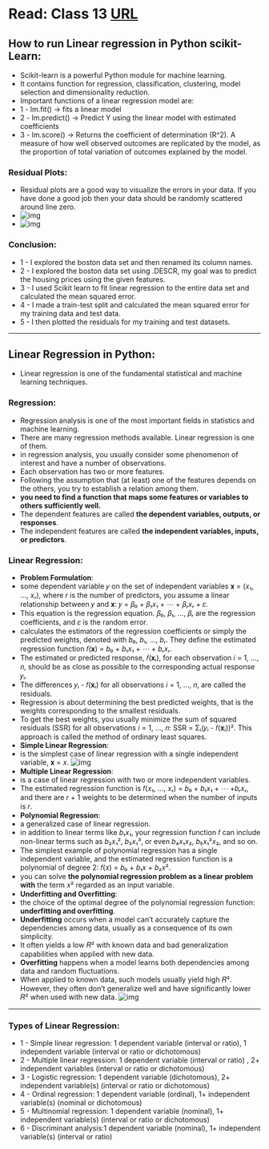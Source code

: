 # Read: Class 13 [URL](https://github.com/MohamadSheikhAlshabab/401-reading-note/blob/master/Read01.md)

## How to run Linear regression in Python scikit-Learn:
 - Scikit-learn is a powerful Python module for machine learning.
 - It contains function for regression, classification, clustering, model selection and dimensionality reduction.
 - Important functions of a linear regression model are:
  - 1 - lm.fit() -> fits a linear model
  - 2 - lm.predict() -> Predict Y using the linear model with estimated coefficients
  - 3 - lm.score() -> Returns the coefficient of determination (R^2). A measure of how well observed outcomes are replicated by the model, as the proportion of total variation of outcomes explained by the model.
  
### Residual Plots: 
 - Residual plots are a good way to visualize the errors in your data. If you have done a good job then your data should be randomly scattered around line zero. 
 - ![img](https://bigdata-madesimple.com/wp-content/uploads/2016/04/Plt-scatter.png)
 - ![img](https://bigdata-madesimple.com/wp-content/uploads/2016/04/Residual-plot.png)
 
### Conclusion:
- 1 - I explored the boston data set and then renamed its column names.
- 2 - I explored the boston data set using .DESCR, my goal was to predict the housing prices using the given features.
- 3 - I used Scikit learn to fit linear regression to the entire data set and calculated the mean squared error.
- 4 - I made a train-test split and calculated the mean squared error for my training data and test data.
- 5 - I then plotted the residuals for my training and test datasets.

----
## Linear Regression in Python:
 - Linear regression is one of the fundamental statistical and machine learning techniques.
 
 ### Regression:
  - Regression analysis is one of the most important fields in statistics and machine learning.
  - There are many regression methods available. Linear regression is one of them.
  - in regression analysis, you usually consider some phenomenon of interest and have a number of observations. 
  - Each observation has two or more features.
  - Following the assumption that (at least) one of the features depends on the others, you try to establish a relation among them.
  - __you need to find a function that maps some features or variables to others sufficiently well.__
  - The dependent features are called __the dependent variables, outputs, or responses__.
  - The independent features are called __the independent variables, inputs, or predictors__.
  
### Linear Regression:
 - __Problem Formulation__: 
  - some dependent variable 𝑦 on the set of independent variables 𝐱 = (𝑥₁, …, 𝑥ᵣ), where 𝑟 is the number of predictors, you assume a linear relationship between 𝑦 and 𝐱: 𝑦 = 𝛽₀ + 𝛽₁𝑥₁ + ⋯ + 𝛽ᵣ𝑥ᵣ + 𝜀.
  - This equation is the regression equation. 𝛽₀, 𝛽₁, …, 𝛽ᵣ are the regression coefficients, and 𝜀 is the random error.
  - calculates the estimators of the regression coefficients or simply the predicted weights, denoted with 𝑏₀, 𝑏₁, …, 𝑏ᵣ. They define the estimated regression function 𝑓(𝐱) = 𝑏₀ + 𝑏₁𝑥₁ + ⋯ + 𝑏ᵣ𝑥ᵣ.
  - The estimated or predicted response, 𝑓(𝐱ᵢ), for each observation 𝑖 = 1, …, 𝑛, should be as close as possible to the corresponding actual response 𝑦ᵢ. 
  - The differences 𝑦ᵢ - 𝑓(𝐱ᵢ) for all observations 𝑖 = 1, …, 𝑛, are called the residuals.
  - Regression is about determining the best predicted weights, that is the weights corresponding to the smallest residuals.
  - To get the best weights, you usually minimize the sum of squared residuals (SSR) for all observations 𝑖 = 1, …, 𝑛: SSR = Σᵢ(𝑦ᵢ - 𝑓(𝐱ᵢ))². This approach is called the method of ordinary least squares.
- __Simple Linear Regression__:
 -  is the simplest case of linear regression with a single independent variable, 𝐱 = 𝑥.
 ![img](https://files.realpython.com/media/fig-lin-reg.a506035b654a.png)
- __Multiple Linear Regression__:
 -  is a case of linear regression with two or more independent variables.
 - The estimated regression function is 𝑓(𝑥₁, …, 𝑥ᵣ) = 𝑏₀ + 𝑏₁𝑥₁ + ⋯ +𝑏ᵣ𝑥ᵣ, and there are 𝑟 + 1 weights to be determined when the number of inputs is 𝑟.
- __Polynomial Regression__:
 - a generalized case of linear regression. 
 - in addition to linear terms like 𝑏₁𝑥₁, your regression function 𝑓 can include non-linear terms such as 𝑏₂𝑥₁², 𝑏₃𝑥₁³, or even 𝑏₄𝑥₁𝑥₂, 𝑏₅𝑥₁²𝑥₂, and so on.
 - The simplest example of polynomial regression has a single independent variable, and the estimated regression function is a polynomial of degree 2: 𝑓(𝑥) = 𝑏₀ + 𝑏₁𝑥 + 𝑏₂𝑥².
 - you can solve __the polynomial regression problem as a linear problem with__ the term 𝑥² regarded as an input variable.
- __Underfitting and Overfitting__:
 -  the choice of the optimal degree of the polynomial regression function:  __underfitting and overfitting__.
 - __Underfitting__ occurs when a model can’t accurately capture the dependencies among data, usually as a consequence of its own simplicity.
  - It often yields a low 𝑅² with known data and bad generalization capabilities when applied with new data.
 - __Overfitting__ happens when a model learns both dependencies among data and random fluctuations.
  - When applied to known data, such models usually yield high 𝑅². However, they often don’t generalize well and have significantly lower 𝑅² when used with new data.
  ![img](https://files.realpython.com/media/poly-reg.5790f47603d8.png) 
---
 ### Types of Linear Regression:
 - 1 - Simple linear regression: 1 dependent variable (interval or ratio), 1 independent variable (interval or ratio or dichotomous)
 - 2 - Multiple linear regression: 1 dependent variable (interval or ratio) , 2+ independent variables (interval or ratio or dichotomous)
 - 3 - Logistic regression: 1 dependent variable (dichotomous), 2+ independent variable(s) (interval or ratio or dichotomous)
 - 4 - Ordinal regression: 1 dependent variable (ordinal), 1+ independent variable(s) (nominal or dichotomous)
 - 5 - Multinomial regression: 1 dependent variable (nominal), 1+ independent variable(s) (interval or ratio or dichotomous)
 - 6 - Discriminant analysis:1 dependent variable (nominal), 1+ independent variable(s) (interval or ratio)

   
